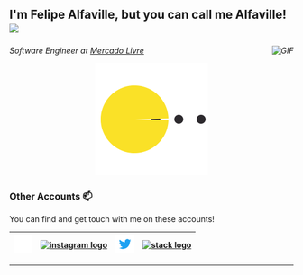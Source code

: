 <h2>I'm Felipe Alfaville, but you can call me Alfaville! <img src="https://media.giphy.com/media/12oufCB0MyZ1Go/giphy.gif" width="50"></h2>
<p><em>Software Engineer at <a href="https://www.mercadolivre.com.br/">Mercado Livre</a><img align="right" alt="GIF" src="https://media.giphy.com/media/iIqmM5tTjmpOB9mpbn/giphy.gif" />
</em></p>

<div align="center">
	<img src="https://raw.githubusercontent.com/Aniket965/Aniket965/master/pacman.svg?sanitize=true" width="200" height="200">
</div>

<!--
**Alfaville/Alfaville** is a ✨ _special_ ✨ repository because its `README.md` (this file) appears on your GitHub profile.

Here are some ideas to get you started:

- 🔭 I’m currently working on ...
- 🌱 I’m currently learning ...
- 👯 I’m looking to collaborate on ...
- 🤔 I’m looking for help with ...
- 💬 Ask me about ...
- 📫 How to reach me: ...
- 😄 Pronouns: ...
- ⚡ Fun fact: ...
-->

### Other Accounts 📫

You can find and get touch with me on these accounts!

| [<img src="https://raw.githubusercontent.com/Delta456/Delta456/master/img/github.png" alt="github logo" width="34">](https://github.com/Alfaville) | [<img src="https://raw.githubusercontent.com/Delta456/Delta456/master/img/instagram.jpg" alt="instagram logo" width="24">](https://www.instagram.com/felipealfaville/) | [<img src="https://raw.githubusercontent.com/Delta456/Delta456/master/img/twitter.png" alt="twitter logo" width="34">](https://twitter.com/felipealfaville) | [<img src="https://raw.githubusercontent.com/Delta456/Delta456/master/img/stack.svg" alt="stack logo" width="24">](https://stackoverflow.com/users/1701029/alfaville)
|---|---|---|---|

---
